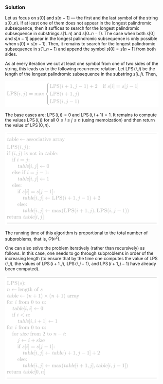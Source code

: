 
### Solution

Let us focus on $s[0]$ and $s[n-1]$ — the first and the last 
symbol of the string $s[0..n)$. If at least one of them does
not appear in the longest palindromic subsequence, then it
suffices to search for the longest palindromic subsequence in
substrings $s[1..n)$ and $s[0..n-1)$. The case when both $s[0]$
and $s[n-1]$ appear in the longest palindromic subsequence
is only possible when $s[0]=s[n-1]$. Then, it remains to search
for the longest palindromic subsequence in $s[1..n-1)$ and append
the symbol $s[0]=s[n-1]$ from both sides.

As at every iteration we cut at least one symbol from one
of two sides of the string, this leads us to the following recurrence relation.
Let $\operatorname{LPS}(i,j)$ be the length of the longest palindromic subsequence
in the substring $s[i..j)$. Then,

![](../../images/palindromic_1.png)

The base cases are: $\operatorname{LPS}(i,i)=0$ and $\operatorname{LPS}(i,i+1)=1$.
It remains to compute the values $\operatorname{LPS}(i,j)$ for all 
$0 \le i \le j \le n$ (using memoization) and then return the value of $\operatorname{LPS}(0,n)$.

![](../../images/palindromic_2.png)

The running time of this algorithm is proportional to the total number 
of subproblems, that is, $O(n^2)$.

One can also solve the problem iteratively (rather than recursively) as follows.
In this case, one needs to go through subproblems in order of the increasing length
(to ensure that by the time one computes the value of $\operatorname{LPS}(i,j)$,
the values of $\operatorname{LPS}(i+1,j)$, $\operatorname{LPS}(i,j-1)$, and
$\operatorname{LPS}(i+1,j-1)$ have already been computed).

![](../../images/palindromic_3.png)

